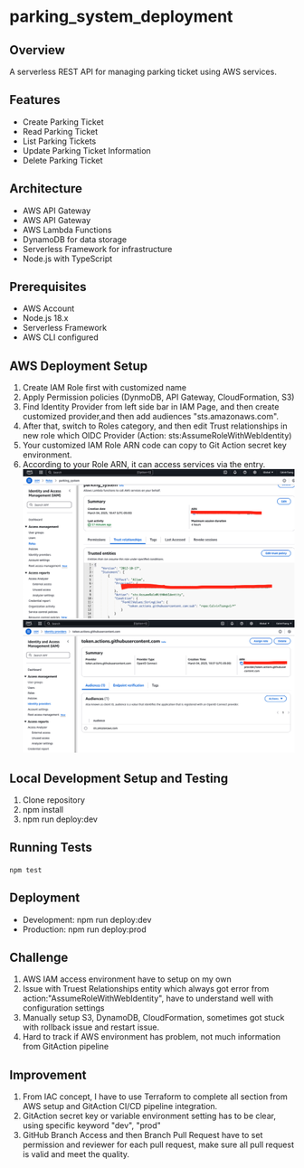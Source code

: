 # parking_system_deployment

## Overview
A serverless REST API for managing parking ticket using AWS services.

## Features
- Create Parking Ticket
- Read Parking Ticket
- List Parking Tickets
- Update Parking Ticket Information
- Delete Parking Ticket

## Architecture
- AWS API Gateway
- AWS API Gateway
- AWS Lambda Functions
- DynamoDB for data storage
- Serverless Framework for infrastructure
- Node.js with TypeScript

## Prerequisites
- AWS Account
- Node.js 18.x
- Serverless Framework
- AWS CLI configured

## AWS Deployment Setup
1. Create IAM Role first with customized name
2. Apply Permission policies (DynmoDB, API Gateway, CloudFormation, S3)
3. Find Identity Provider from left side bar in IAM Page, and then create customized provider,and then add audiences "sts.amazonaws.com".
3. After that, switch to Roles category, and then edit Trust relationships in new role which OIDC Provider (Action: sts:AssumeRoleWithWebIdentity)
4. Your customized IAM Role ARN code can copy to Git Action secret key environment.
5. According to your Role ARN, it can access services via the entry.
![Alt text for the image](docs/images/AWS_Setup.png)
![Alt text for the image](docs/images/AWS_Setup2.png)


## Local Development Setup and Testing
1. Clone repository
2. npm install
3. npm run deploy:dev

## Running Tests
```npm test```

## Deployment
- Development: npm run deploy:dev
- Production: npm run deploy:prod

## Challenge
1. AWS IAM access environment have to setup on my own
2. Issue with Truest Relationships entity which always got error from action:"AssumeRoleWithWebIdentity", have to understand well with configuration settings
3. Manually setup S3, DynamoDB, CloudFormation, sometimes got stuck with rollback issue and restart issue.
4. Hard to track if AWS environment has problem, not much information from GitAction pipeline

## Improvement
1. From IAC concept, I have to use Terraform to complete all section from AWS setup and GitAction CI/CD pipeline integration.
2. GitAction secret key or variable environment setting has to be clear, using specific keyword "dev", "prod"
3. GitHub Branch Access and then Branch Pull Request have to set permission and reviewer for each pull request, make sure all pull request is valid and meet the quality.